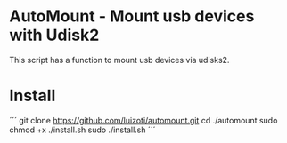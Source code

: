 # AutoMount - Mount usb devices with Udisk2

This script has a function to mount usb devices via udisks2.

# Install
´´´
git clone https://github.com/luizoti/automount.git
cd ./automount
sudo chmod +x ./install.sh
sudo ./install.sh
´´´
